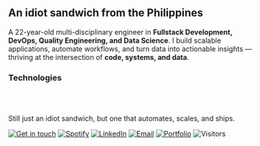## An idiot sandwich from the Philippines

A 22-year-old multi-disciplinary engineer in **Fullstack Development, DevOps, Quality Engineering, and Data Science**. I build scalable applications, automate workflows, and turn data into actionable insights — thriving at the intersection of **code, systems, and data**.

### Technologies

<div>
  <img src="https://img.shields.io/badge/-bash-%23eeeeee?style=flat-square&amp;logo=gnubash&amp;logoColor=black" alt="" >
<img src="https://img.shields.io/badge/-csharp-%23eeeeee?style=flat-square&amp;logo=sharp&amp;logoColor=black" alt="" >
<img src="https://img.shields.io/badge/-dart-%23eeeeee?style=flat-square&amp;logo=dart&amp;logoColor=black" alt="" >
<img src="https://img.shields.io/badge/-html-%23eeeeee?style=flat-square&amp;logo=html5&amp;logoColor=black" alt="" >
<img src="https://img.shields.io/badge/-css-%23eeeeee?style=flat-square&amp;logo=css&amp;logoColor=black" alt="" >
<img src="https://img.shields.io/badge/-java-%23eeeeee?style=flat-square&amp;logo=openjdk&amp;logoColor=black" alt="" >
<img src="https://img.shields.io/badge/-javascript-%23eeeeee?style=flat-square&amp;logo=javascript&amp;logoColor=black" alt="" >
<img src="https://img.shields.io/badge/-php-%23eeeeee?style=flat-square&amp;logo=php&amp;logoColor=black" alt="" >
<img src="https://img.shields.io/badge/-python-%23eeeeee?style=flat-square&amp;logo=python&amp;logoColor=black" alt="" >
<img src="https://img.shields.io/badge/-r-%23eeeeee?style=flat-square&amp;logo=r&amp;logoColor=black" alt="" >
<img src="https://img.shields.io/badge/-typescript-%23eeeeee?style=flat-square&amp;logo=typescript&amp;logoColor=black" alt="" >
<img src="https://img.shields.io/badge/-docker-%23eeeeee?style=flat-square&amp;logo=docker&amp;logoColor=black" alt="" >
<img src="https://img.shields.io/badge/-git-%23eeeeee?style=flat-square&amp;logo=git&amp;logoColor=black" alt="" >
<img src="https://img.shields.io/badge/-bootstrap-%23eeeeee?style=flat-square&amp;logo=bootstrap&amp;logoColor=black" alt="" >
<img src="https://img.shields.io/badge/-codeigniter-%23eeeeee?style=flat-square&amp;logo=codeigniter&amp;logoColor=black" alt="" >
<img src="https://img.shields.io/badge/-daisyui-%23eeeeee?style=flat-square&amp;logo=daisyui&amp;logoColor=black" alt="" >
<img src="https://img.shields.io/badge/-fastapi-%23eeeeee?style=flat-square&amp;logo=fastapi&amp;logoColor=black" alt="" >
<img src="https://img.shields.io/badge/-flask-%23eeeeee?style=flat-square&amp;logo=flask&amp;logoColor=black" alt="" >
<img src="https://img.shields.io/badge/-flutter-%23eeeeee?style=flat-square&amp;logo=flutter&amp;logoColor=black" alt="" >
<img src="https://img.shields.io/badge/-heroui-%23eeeeee?style=flat-square&amp;logo=heroui&amp;logoColor=black" alt="" >
<img src="https://img.shields.io/badge/-javafx-%23eeeeee?style=flat-square&amp;logo=openjdk&amp;logoColor=black" alt="" >
<img src="https://img.shields.io/badge/-laravel-%23eeeeee?style=flat-square&amp;logo=laravel&amp;logoColor=black" alt="" >
<img src="https://img.shields.io/badge/-nextjs-%23eeeeee?style=flat-square&amp;logo=nextdotjs&amp;logoColor=black" alt="" >
<img src="https://img.shields.io/badge/-open api-%23eeeeee?style=flat-square&amp;logo=openapiinitiative&amp;logoColor=black" alt="" >
<img src="https://img.shields.io/badge/-pydantic-%23eeeeee?style=flat-square&amp;logo=pydantic&amp;logoColor=black" alt="" >
<img src="https://img.shields.io/badge/-react-%23eeeeee?style=flat-square&amp;logo=react&amp;logoColor=black" alt="" >
<img src="https://img.shields.io/badge/-shadcnui-%23eeeeee?style=flat-square&amp;logo=shadcnui&amp;logoColor=black" alt="" >
<img src="https://img.shields.io/badge/-streamlit-%23eeeeee?style=flat-square&amp;logo=streamlit&amp;logoColor=black" alt="" >
<img src="https://img.shields.io/badge/-swagger-%23eeeeee?style=flat-square&amp;logo=swagger&amp;logoColor=black" alt="" >
<img src="https://img.shields.io/badge/-tailwindcss-%23eeeeee?style=flat-square&amp;logo=tailwindcss&amp;logoColor=black" alt="" >
<img src="https://img.shields.io/badge/-ggplot-%23eeeeee?style=flat-square&amp;logo=tidyverse&amp;logoColor=black" alt="" >
<img src="https://img.shields.io/badge/-numpy-%23eeeeee?style=flat-square&amp;logo=numpy&amp;logoColor=black" alt="" >
<img src="https://img.shields.io/badge/-pandas-%23eeeeee?style=flat-square&amp;logo=pandas&amp;logoColor=black" alt="" >
<img src="https://img.shields.io/badge/-plotly-%23eeeeee?style=flat-square&amp;logo=plotly&amp;logoColor=black" alt="" >
<img src="https://img.shields.io/badge/-seaborn-%23eeeeee?style=flat-square&amp;logo=python&amp;logoColor=black" alt="" >
<img src="https://img.shields.io/badge/-sklearn-%23eeeeee?style=flat-square&amp;logo=scikitlearn&amp;logoColor=black" alt="" >
<img src="https://img.shields.io/badge/-grafana k6-%23eeeeee?style=flat-square&amp;logo=k6&amp;logoColor=black" alt="" >
<img src="https://img.shields.io/badge/-robot framework-%23eeeeee?style=flat-square&amp;logo=robotframework&amp;logoColor=black" alt="" >
<img src="https://img.shields.io/badge/-jupyter-%23eeeeee?style=flat-square&amp;logo=jupyter&amp;logoColor=black" alt="" >
<img src="https://img.shields.io/badge/-allure-%23eeeeee?style=flat-square&amp;logo=circle&amp;logoColor=black" alt="" >
<img src="https://img.shields.io/badge/-hashicorp vault-%23eeeeee?style=flat-square&amp;logo=vault&amp;logoColor=black" alt="" >
<img src="https://img.shields.io/badge/-influxdb-%23eeeeee?style=flat-square&amp;logo=influxdb&amp;logoColor=black" alt="" >
<img src="https://img.shields.io/badge/-mysql-%23eeeeee?style=flat-square&amp;logo=mysql&amp;logoColor=black" alt="" >
<img src="https://img.shields.io/badge/-nocodb-%23eeeeee?style=flat-square&amp;logo=airtable&amp;logoColor=black" alt="" >
<img src="https://img.shields.io/badge/-pocketbase-%23eeeeee?style=flat-square&amp;logo=pocketbase&amp;logoColor=black" alt="" >
<img src="https://img.shields.io/badge/-postgresql-%23eeeeee?style=flat-square&amp;logo=postgresql&amp;logoColor=black" alt="" >
<img src="https://img.shields.io/badge/-supabase-%23eeeeee?style=flat-square&amp;logo=supabase&amp;logoColor=black" alt="" >
<img src="https://img.shields.io/badge/-browserstack-%23eeeeee?style=flat-square&amp;logo=bt&amp;logoColor=black" alt="" >
<img src="https://img.shields.io/badge/-github-%23eeeeee?style=flat-square&amp;logo=github&amp;logoColor=black" alt="" >
<img src="https://img.shields.io/badge/-grafana-%23eeeeee?style=flat-square&amp;logo=grafana&amp;logoColor=black" alt="" >
<img src="https://img.shields.io/badge/-grafana loki-%23eeeeee?style=flat-square&amp;logo=grafana&amp;logoColor=black" alt="" >
<img src="https://img.shields.io/badge/-jenkins-%23eeeeee?style=flat-square&amp;logo=jenkins&amp;logoColor=black" alt="" >
<img src="https://img.shields.io/badge/-aws ec2-%23eeeeee?style=flat-square&amp;logo=cloudways&amp;logoColor=black" alt="" >
<img src="https://img.shields.io/badge/-slack-%23eeeeee?style=flat-square&amp;logo=slack&amp;logoColor=black" alt="" >
<img src="https://img.shields.io/badge/-vapi-%23eeeeee?style=flat-square&amp;logo=vectary&amp;logoColor=black" alt="" >
<img src="https://img.shields.io/badge/-arduino-%23eeeeee?style=flat-square&amp;logo=arduino&amp;logoColor=black" alt="" >
<img src="https://img.shields.io/badge/-n8n-%23eeeeee?style=flat-square&amp;logo=n8n&amp;logoColor=black" alt="" >
<img src="https://img.shields.io/badge/-vscodium-%23eeeeee?style=flat-square&amp;logo=vscodium&amp;logoColor=black" alt="" >
<img src="https://img.shields.io/badge/-neovim-%23eeeeee?style=flat-square&amp;logo=neovim&amp;logoColor=black" alt="" >
<img src="https://img.shields.io/badge/-tmux-%23eeeeee?style=flat-square&amp;logo=tmux&amp;logoColor=black" alt="" >
<img src="https://img.shields.io/badge/-linux-%23eeeeee?style=flat-square&amp;logo=linux&amp;logoColor=black" alt="" >
<img src="https://img.shields.io/badge/-ubuntu-%23eeeeee?style=flat-square&amp;logo=ubuntu&amp;logoColor=black" alt="" >
<img src="https://img.shields.io/badge/-zorin-%23eeeeee?style=flat-square&amp;logo=zorin&amp;logoColor=black" alt="" >
<img src="https://img.shields.io/badge/-macos-%23eeeeee?style=flat-square&amp;logo=macos&amp;logoColor=black" alt="" >
<img src="https://img.shields.io/badge/-indesign-%23eeeeee?style=flat-square&amp;logo=aframe&amp;logoColor=black" alt="" >
<img src="https://img.shields.io/badge/-photoshop-%23eeeeee?style=flat-square&amp;logo=aframe&amp;logoColor=black" alt="" >
<img src="https://img.shields.io/badge/-premiere-%23eeeeee?style=flat-square&amp;logo=aframe&amp;logoColor=black" alt="" >

<br/>
<br/>

Still just an idiot sandwich, but one that automates, scales, and ships.

[![Get in touch](https://img.shields.io/badge/Get%20in%20touch-%23000000?style=flat-square&logo=github&logoColor=white)](#)
[![Spotify](https://img.shields.io/badge/-Spotify-%23000000?style=flat-square&logo=spotify&logoColor=white)](https://open.spotify.com/user/12180365121)
[![LinkedIn](https://img.shields.io/badge/-LinkedIn-%23000000?style=flat-square&logo=linksys&logoColor=white)](https://www.linkedin.com/in/jjcabreraaaa/)
[![Email](https://img.shields.io/badge/hello@jadecabrera.com-%23000000?style=flat-square&logo=gmail&logoColor=white)](mailto:hello@jadecabrera.com)
[![Portfolio](https://img.shields.io/badge/jadecabrera.com-%23000000?style=flat-square&logo=vercel&logoColor=white)](https://jadecabrera.com)
![Visitors](https://api.visitorbadge.io/api/visitors?path=github.com%2Fhyoaru&label=Visitors&labelColor=%23000000&countColor=%23eeeeee&style=flat-square&label)
